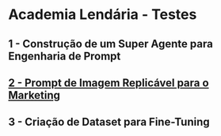 # Academia Lendária - Testes

## 1 - Construção de um Super Agente para Engenharia de Prompt

## [2 - Prompt de Imagem Replicável para o Marketing](https://github.com/renygrando/academialendaria/tree/main/2%20-%20Prompt%20de%20Imagem%20Replic%C3%A1vel%20para%20o%20Marketing)

## 3 - Criação de Dataset para Fine-Tuning
